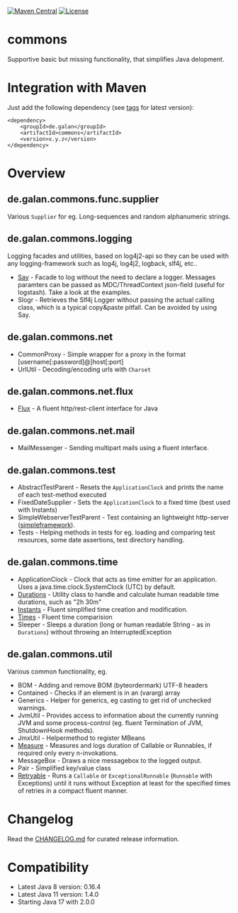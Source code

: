 [![Maven Central](https://img.shields.io/maven-central/v/de.galan/commons.svg?style=flat)](https://maven-badges.herokuapp.com/maven-central/de.galan/commons)
[![License](https://img.shields.io/github/license/galan/commons.svg?style=flat)](https://www.apache.org/licenses/LICENSE-2.0.html)

# commons

Supportive basic but missing functionality, that simplifies Java delopment.


# Integration with Maven

Just add the following dependency (see [tags](https://github.com/galan/commons/tags) for latest version):

    <dependency>
    	<groupId>de.galan</groupId>
    	<artifactId>commons</artifactId>
    	<version>x.y.z</version>
    </dependency>


# Overview

## de.galan.commons.func.supplier

Various `Supplier` for eg. Long-sequences and random alphanumeric strings.

## de.galan.commons.logging

Logging facades and utilities, based on log4j2-api so they can be used with any logging-framework such as log4j, log4j2, logback, slf4j, etc..

* [Say](https://github.com/galan/commons/blob/master/documentation/logging.Say.md) - Facade to log without the need to declare a logger. Messages paramters can be passed as
  MDC/ThreadContext json-field (useful for logstash). Take a look at the examples.
* Slogr - Retrieves the Slf4j Logger without passing the actual calling class, which is a typical copy&paste pitfall. Can be avoided by using Say.

## de.galan.commons.net

* CommonProxy - Simple wrapper for a proxy in the format [username[:password]@]host[:port]
* UrlUtil - Decoding/encoding urls with `Charset`

## de.galan.commons.net.flux

* [Flux](https://github.com/galan/commons/blob/master/documentation/net.flux.Flux.md) - A fluent http/rest-client interface for Java

## de.galan.commons.net.mail

* MailMessenger - Sending multipart mails using a fluent interface.

## de.galan.commons.test

* AbstractTestParent - Resets the `ApplicationClock` and prints the name of each test-method executed
* FixedDateSupplier - Sets the `ApplicationClock` to a fixed time (best used with Instants)
* SimpleWebserverTestParent - Test containing an lightweight
  http-server ([simpleframework](http://www.simpleframework.org/)).
* Tests - Helping methods in tests for eg. loading and comparing test resources, some date assertions, test directory handling.

## de.galan.commons.time

* ApplicationClock - Clock that acts as time emitter for an application. Uses a java.time.clock.SystemClock (UTC) by default.
* [Durations](https://github.com/galan/commons/blob/master/documentation/time.Durations.md) - Utility class to handle and calculate human readable time durations, such as "2h 30m"
* [Instants](https://github.com/galan/commons/blob/master/documentation/time.Instants.md) - Fluent simplified time creation and modification.
* [Times](https://github.com/galan/commons/blob/master/documentation/time.Times.md) - Fluent time comparision
* Sleeper - Sleeps a duration (long or human readable String - as in `Durations`) without throwing an InterruptedException

## de.galan.commons.util

Various common functionality, eg.

* BOM - Adding and remove BOM (byteordermark) UTF-8 headers
* Contained - Checks if an element is in an (vararg) array
* Generics - Helper for generics, eg casting to get rid of unchecked warnings.
* JvmUtil - Provides access to information about the currently running JVM and some process-control (eg. fluent Termination of JVM, ShutdownHook methods).
* JmxUtil - Helpermethod to register MBeans
* [Measure](https://github.com/galan/commons/blob/master/documentation/util.Measure.md) - Measures and logs duration of Callable or Runnables, if required only every n-invokations.
* MessageBox - Draws a nice messagebox to the logged output.
* Pair - Simplified key/value class
* [Retryable](https://github.com/galan/commons/blob/master/documentation/util.Retryable.md) - Runs a `Callable` or `ExceptionalRunnable` (`Runnable` with Exceptions) until it runs
  without Exception at least for the specified times of retries in a compact fluent manner.


# Changelog

Read the [CHANGELOG.md](CHANGELOG.md) for curated release information.


# Compatibility

* Latest Java 8 version: 0.16.4
* Latest Java 11 version: 1.4.0
* Starting Java 17 with 2.0.0
